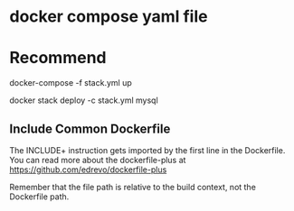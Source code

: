 # docker compose yaml file

# Recommend
docker-compose -f stack.yml up

docker stack deploy -c stack.yml mysql


## Include Common Dockerfile
The INCLUDE+ instruction gets imported by the first line in the Dockerfile.
You can read more about the dockerfile-plus at https://github.com/edrevo/dockerfile-plus

Remember that the file path is relative to the build context, not the Dockerfile path.

